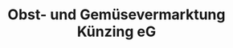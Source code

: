 ---
title: "Obst- und Gemüsevermarktung Künzing eG"
url: /kuenzing/obst-und-gemuesevermarktung-kuenzing-eg/
shop: Hofladen
---